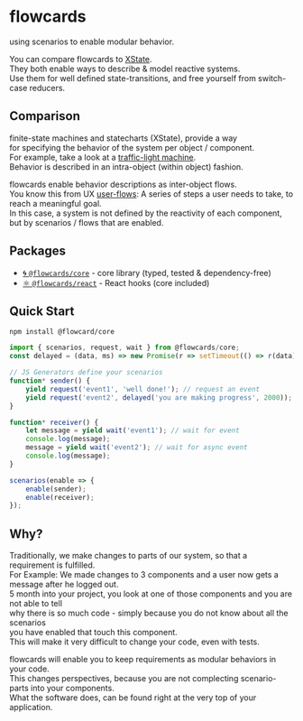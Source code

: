# flowcards

using scenarios to enable modular behavior.

You can compare flowcards to [XState](https://github.com/davidkpiano/xstate).<br/>
They both enable ways to describe & model reactive systems.<br/>
Use them for well defined state-transitions, and free yourself from switch-case reducers.<br/>

## Comparison

finite-state machines and statecharts (XState), provide a way<br/>
for specifying the behavior of the system per object / component.<br/>
For example, take a look at a [traffic-light machine](https://github.com/davidkpiano/xstate#finite-state-machines).<br>
Behavior is described in an intra-object (within object) fashion.

flowcards enable behavior descriptions as inter-object flows.<br/>
You know this from UX [user-flows](https://miro.medium.com/max/1548/1*JGL_2ffE9foLaDbjp5g92g.png): A series of steps a user needs to take, to reach a meaningful goal.<br/>
In this case, a system is not defined by the reactivity of each component,<br/>
but by scenarios / flows that are enabled.<br/>

## Packages

- [🌀 `@flowcards/core`](https://github.com/ThomasDeutsch/flowcards/tree/master/packages/core) - core library (typed, tested & dependency-free)
- [⚛️ `@flowcards/react`](https://github.com/ThomasDeutsch/flowcards/tree/master/packages/react) - React hooks (core included)

## Quick Start

```
npm install @flowcard/core
```

```javascript
import { scenarios, request, wait } from @flowcards/core;
const delayed = (data, ms) => new Promise(r => setTimeout(() => r(data), ms));

// JS Generators define your scenarios
function* sender() {
    yield request('event1', 'well done!'); // request an event
    yield request('event2', delayed('you are making progress', 2000)); // async request
}

function* receiver() {
    let message = yield wait('event1'); // wait for event
    console.log(message);
    message = yield wait('event2'); // wait for async event
    console.log(message);
}

scenarios(enable => {
    enable(sender);
    enable(receiver);
});
```

## Why?

Traditionally, we make changes to parts of our system, so that a requirement is fulfilled.<br/>
For Example: We made changes to 3 components and a user now gets a message after he logged out.<br/>
5 month into your project, you look at one of those components and you are not able to tell<br/>
why there is so much code - simply because you do not know about all the scenarios<br/>
you have enabled that touch this component.<br/>
This will make it very difficult to change your code, even with tests.<br/>

flowcards will enable you to keep requirements as modular behaviors in your code.<br/>
This changes perspectives, because you are not complecting scenario-parts into your components.<br/>
What the software does, can be found right at the very top of your application.<br/>
